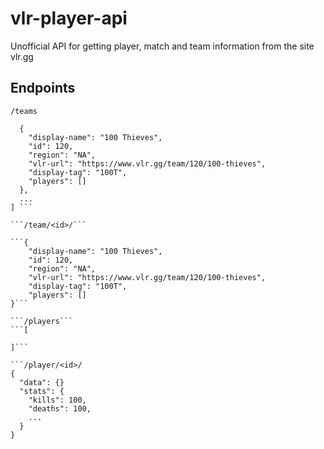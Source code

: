 # vlr-player-api
Unofficial API for getting player, match and team information from the site vlr.gg

## Endpoints

```/teams```
```[
  {
    "display-name": "100 Thieves",
    "id": 120,
    "region": "NA",
    "vlr-url": "https://www.vlr.gg/team/120/100-thieves",
    "display-tag": "100T",
    "players": []
  },
  ...
] ```

```/team/<id>/```

```{
    "display-name": "100 Thieves",
    "id": 120,
    "region": "NA",
    "vlr-url": "https://www.vlr.gg/team/120/100-thieves",
    "display-tag": "100T",
    "players": []
}```

```/players```
```[

]```

```/player/<id>/
{
  "data": {}
  "stats": {
    "kills": 100,
    "deaths": 100,
    ...
  }
}

